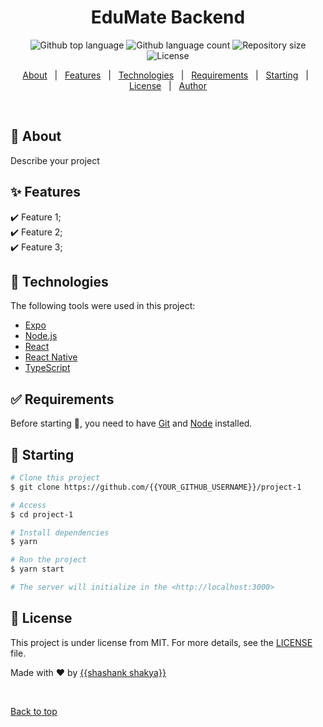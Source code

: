 <h1 align="center">EduMate Backend</h1>

<p align="center">
  <img alt="Github top language" src="https://img.shields.io/github/languages/top/{{YOUR_GITHUB_USERNAME}}/project-1?color=56BEB8">
  <img alt="Github language count" src="https://img.shields.io/github/languages/count/{{YOUR_GITHUB_USERNAME}}/project-1?color=56BEB8">
  <img alt="Repository size" src="https://img.shields.io/github/repo-size/{{YOUR_GITHUB_USERNAME}}/project-1?color=56BEB8">
  <img alt="License" src="https://img.shields.io/github/license/{{YOUR_GITHUB_USERNAME}}/project-1?color=56BEB8">
</p>

<p align="center">
  <a href="#dart-about">About</a> &#xa0; | &#xa0; 
  <a href="#sparkles-features">Features</a> &#xa0; | &#xa0;
  <a href="#rocket-technologies">Technologies</a> &#xa0; | &#xa0;
  <a href="#white_check_mark-requirements">Requirements</a> &#xa0; | &#xa0;
  <a href="#checkered_flag-starting">Starting</a> &#xa0; | &#xa0;
  <a href="#memo-license">License</a> &#xa0; | &#xa0;
  <a href="https://github.com/{{YOUR_GITHUB_USERNAME}}" target="_blank">Author</a>
</p>

<br>

## :dart: About ##

Describe your project

## :sparkles: Features ##

:heavy_check_mark: Feature 1;\
:heavy_check_mark: Feature 2;\
:heavy_check_mark: Feature 3;

## :rocket: Technologies ##

The following tools were used in this project:

- [Expo](https://expo.io/)
- [Node.js](https://nodejs.org/en/)
- [React](https://pt-br.reactjs.org/)
- [React Native](https://reactnative.dev/)
- [TypeScript](https://www.typescriptlang.org/)

## :white_check_mark: Requirements ##

Before starting :checkered_flag:, you need to have [Git](https://git-scm.com) and [Node](https://nodejs.org/en/) installed.

## :checkered_flag: Starting ##

```bash
# Clone this project
$ git clone https://github.com/{{YOUR_GITHUB_USERNAME}}/project-1

# Access
$ cd project-1

# Install dependencies
$ yarn

# Run the project
$ yarn start

# The server will initialize in the <http://localhost:3000>
```

## :memo: License ##

This project is under license from MIT. For more details, see the [LICENSE](LICENSE) file.


Made with :heart: by <a href="https://github.com/{{shashank3103-dev}}" target="_blank">{{shashank shakya}}</a>

&#xa0;

<a href="#top">Back to top</a>
